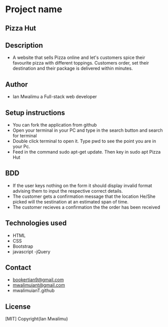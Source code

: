 # Project name
## Pizza Hut

## Description
- A website that sells Pizza online and let's customers spice their favourite pizza with different toppings. Customers order, set their destination and their package is delivered within minutes.

## Author
- Ian Mwalimu a Full-stack web developer
## Setup instructions
- You can fork the application from github
- Open your terminal in your PC and type in the search button and search for terminal
- Double click terminal to open it. Type pwd to see the point you are in your Pc.
- Feed in the command sudo apt-get update. Then key in sudo apt Pizza Hut
## BDD
- If the user keys nothing on the form it should display invalid format advising them to input the respective correct details.
- The customer gets a confirmation message that the location He/She picked will the sestination at an estimated span of time.
- The customer recieves a confirmation the the order has been received

## Technologies used
- HTML
- CSS 
- Bootstrap
- javascript
-jQuery

## Contact 
- bookertian9@gmail.com
- mwalimuiant@gmail.com
- mwalimuianT.github

## License
[MIT] Copyright(Ian Mwalimu)